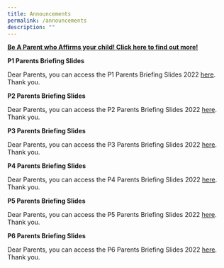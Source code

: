 ```yaml
---
title: Announcements
permalink: /announcements
description: ""
---
```


[**Be A Parent who Affirms your child! Click here to find out more!**](https://yiochukangpri.moe.edu.sg/uniquely-yckps/parents-support-group-psg/activities-events-for-you-n-your-child)


**P1 Parents Briefing Slides**

Dear Parents, you can access the P1 Parents Briefing Slides 2022 [here](/files/2022%20%20P1%20Parents%20Briefing.pdf). Thank you.

**P2 Parents Briefing Slides**

Dear Parents, you can access the P2 Parents Briefing Slides 2022 [here](http://yiochukangpri-moe-edu-sg-admin.cwp.sg/qql/slot/u746/2022/parets%20briefing%20slides/2022%20P2%20Parents%20Briefing%20for%20Parents.pdf). Thank you.


**P3 Parents Briefing Slides**

Dear Parents, you can access the P3 Parents Briefing Slides 2022 [here](/files/2022%20P3%20Parents%20Briefing%20Final%20-%20Website.pdf). Thank you.


**P4 Parents Briefing Slides** 

Dear Parents, you can access the P4 Parents Briefing Slides 2022 [here](/files/P4%20Parents%20Briefing%2019%20Jan%202022%20Website.pdf). Thank you.


**P5 Parents Briefing Slides**

Dear Parents, you can access the P5 Parents Briefing Slides 2022 [here](http://yiochukangpri-moe-edu-sg-admin.cwp.sg/qql/u746/2022/parents%20briefing%20slides/2022%20P5%20Parents%20Briefing_14%20Jan%202022_upload.pdf). Thank you.


**P6 Parents Briefing Slides**

Dear Parents, you can access the P6 Parents Briefing Slides 2022 [here](/files/School%20Website_P6%20Parents%20Briefing_12%20Jan%202022_final.pdf). Thank you.